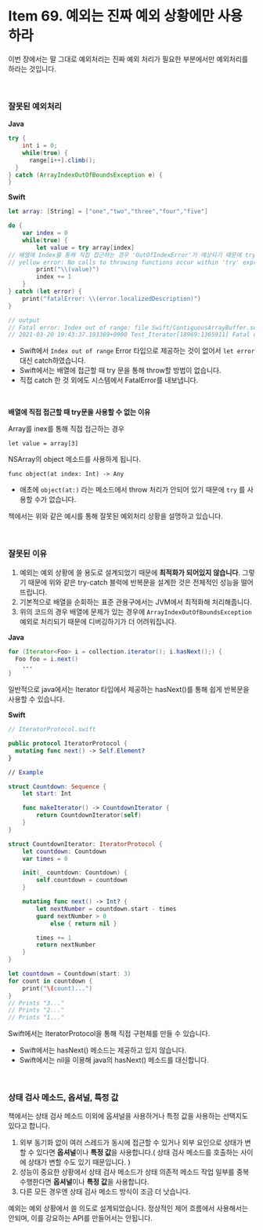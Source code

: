 # Item 69. 예외는 진짜 예외 상황에만 사용하라

이번 장에서는 말 그대로 예외처리는 진짜 예외 처리가 필요한 부분에서만 예외처리를 하라는 것입니다.

<br>

### **잘못된 예외처리**

**Java**

```java
try {
	int i = 0;
	while(true) {
	  range[i++].climb();
  }
} catch (ArrayIndexOutOfBoundsException e) {
}

```

**Swift**

```swift
let array: [String] = ["one","two","three","four","five"]

do {
    var index = 0
    while(true) {
        let value = try array[index]      
// 배열에 Index를 통해 직접 접근하는 경우 'OutOfIndexError'가 예상되기 때문에 try 를 시도함
// yellow error: No calls to throwing functions occur within 'try' expression
        print("\\(value)")
        index += 1
    }
} catch (let error) {
    print("fatalError: \\(error.localizedDescription)")
}

// output
// Fatal error: Index out of range: file Swift/ContiguousArrayBuffer.swift, line 444
// 2021-03-20 19:43:37.193369+0900 Test_Iterator[18969:1365911] Fatal error: Index out of range: file Swift/ContiguousArrayBuffer.swift, line 444

```

- Swift에서 `Index out of range` Error 타입으로 제공하는 것이 없어서 `let error` 대신 catch하였습니다.
- Swift에서는 배열에 접근할 때 try 문을 통해 throw할 방법이 없습니다.
- 직접 catch 한 것 외에도 시스템에서 FatalError를 내보냅니다.

<br>

**배열에 직접 접근할 때 try문을 사용할 수 없는 이유**

Array를 inex를 통해 직접 접근하는 경우

```
let value = array[3]

```

NSArray의 object 메소드를 사용하게 됩니다.

```
func object(at index: Int) -> Any 

```

- 애초에 `object(at:)` 라는 메소드에서 throw 처리가 안되어 있기 때문에 `try` 를 사용할 수가 없습니다.

책에서는 위와 같은 예시를 통해 잘못된 예외처리 상황을 설명하고 있습니다.

<br>

### **잘못된 이유**

1. 예외는 예외 상황에 쓸 용도로 설계되었기 때문에 **최적화가 되어있지 않습니다**. 그렇기 때문에 위와 같은 try-catch 블럭에 반복문을 설계한 것은 전체적인 성능을 떨어뜨립니다.
2. 기본적으로 배열을 순회하는 표준 관용구에서는 JVM에서 최적화해 처리해줍니다.
3. 위의 코드의 경우 배열에 문제가 있는 경우에 `ArrayIndexOutOfBoundsException` 예외로 처리되기 때문에 디버깅하기가 더 어려워집니다.

**Java**

```java
for (Iterator<Foo> i = collection.iterator(); i.hasNext();) {
  Foo foo = i.next()
	...
}

```

일반적으로 java에서는 Iterator 타입에서 제공하는 hasNext()를 통해 쉽게 반복문을 사용할 수 있습니다.

**Swift**

```swift
// IteratorProtocol.swift 

public protocol IteratorProtocol {
  mutating func next() -> Self.Element?
}

// Example

struct Countdown: Sequence {
    let start: Int

    func makeIterator() -> CountdownIterator {
        return CountdownIterator(self)
    }
}

struct CountdownIterator: IteratorProtocol {
    let countdown: Countdown
    var times = 0

    init(_ countdown: Countdown) {
        self.countdown = countdown
    }

    mutating func next() -> Int? {
        let nextNumber = countdown.start - times
        guard nextNumber > 0
            else { return nil }

        times += 1
        return nextNumber
    }
}

let countdown = Countdown(start: 3)
for count in countdown {
    print("\(count)...")
}
// Prints "3..."
// Prints "2..."
// Prints "1..."

```

Swift에서는 IteratorProtocol을 통해 직접 구현체를 만들 수 있습니다.

- Swift에서는 hasNext() 메소드는 제공하고 있지 않습니다.
- Swift에서는 nil을 이용해 java의 hasNext() 메소드를 대신합니다.

<br>

### 상태 검사 메소드, 옵셔널, 특정 값

책에서는 상태 검사 메소드 이외에 옵셔널을 사용하거나 특정 값을 사용하는 선택지도 있다고 합니다.

1. 외부 동기화 없이 여러 스레드가 동시에 접근할 수 있거나 외부 요인으로 상태가 변할 수 있다면 **옵셔널**이나 **특정 값**을 사용합니다.( 상태 검사 메소드를 호출하는 사이에 상태가 변할 수도 있기 때문입니다. )
2. 성능이 중요한 상황에서 상태 검사 메소드가 상태 의존적 메소드 작업 일부를 중복 수행한다면 **옵셔널**이나 **특정 값**을 사용합니다.
3. 다른 모든 경우엔 상태 검사 메소드 방식이 조금 더 낫습니다.

예외는 예외 상황에서 쓸 의도로 설계되었습니다. 정상적인 제어 흐름에서 사용해서는 안되며, 이를 강요하는 API를 만들어서는 안됩니다.

